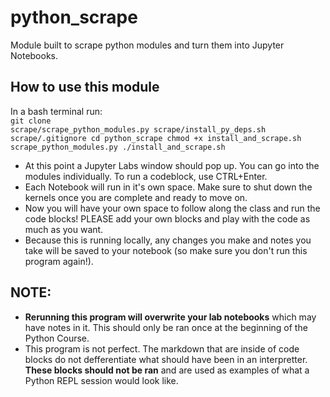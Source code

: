 # python_scrape
Module built to scrape python modules and turn them into Jupyter Notebooks.

## How to use this module
In a bash terminal run:<br>
<code>git clone scrape/scrape_python_modules.py scrape/install_py_deps.sh scrape/.gitignore
cd python_scrape
chmod +x install_and_scrape.sh scrape_python_modules.py
./install_and_scrape.sh
</code><br>
* At this point a Jupyter Labs window should pop up. You can go into the modules individually. To run a codeblock, use CTRL+Enter.<br>
* Each Notebook will run in it's own space. Make sure to shut down the kernels once you are complete and ready to move on. <br>
* Now you will have your own space to follow along the class and run the code blocks! PLEASE add your own blocks and play with the code as much as you want.<br>
* Because this is running locally, any changes you make and notes you take will be saved to your notebook (so make sure you don't run this program again!).


## NOTE:
* **Rerunning this program will overwrite your lab notebooks** which may have notes in it. This should only be ran once at the beginning of the Python Course.<br>
* This program is not perfect. The markdown that are inside of code blocks do not defferentiate what should have been in an interpretter. **These blocks should not be ran** and are used as examples of what a Python REPL session would look like.
